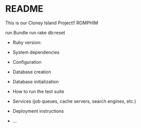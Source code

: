 # README

This is our Cloney Island Project!! ROMPHIM

run Bundle
run rake db:reset

* Ruby version: 

* System dependencies

* Configuration

* Database creation

* Database initialization

* How to run the test suite

* Services (job queues, cache servers, search engines, etc.)

* Deployment instructions

* ...
